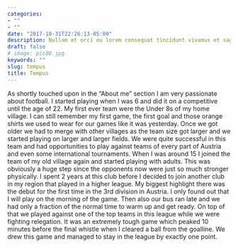 ```yaml
---
categories:
- ""
- ""
date: "2017-10-31T22:26:13-05:00"
description: Nullam et orci eu lorem consequat tincidunt vivamus et sagittis magna sed nunc rhoncus condimentum sem. In efficitur ligula tate urna. Maecenas massa sed magna lacinia magna pellentesque lorem ipsum dolor. Nullam et orci eu lorem consequat tincidunt. Vivamus et sagittis tempus.
draft: false
# image: pic08.jpg
keywords: ""
slug: tempus
title: Tempus
---
```

As shortly touched upon in the “About me” section I am very passionate about football. I started playing when I was 6 and did it on a competitive until the age of 22. My first ever team were the Under 8s of my home village. I can still remember my first game, the first goal and those orange shirts we used to wear for our games like it was yesterday.
Once we got older we had to merge with other villages as the team size got larger and we started playing on larger and larger fields. We were quite successful in this team and had opportunities to play against teams of every part of Austria and even some international tournaments.
When I was around 15 I joined the team of my old village again and started playing with adults. This was obviously a huge step since the opponents now were just so much stronger physically. I spent 2 years at this club before I decided to join another club in my region that played in a higher league. My biggest highlight there was the debut for the first time in the 3rd division in Austria. I only found out that I will play on the morning of the game. Then also our bus ran late and we had only a fraction of the normal time to warm up and get ready. On top of that we played against one of the top teams in this league while we were fighting relegation. It was an extremely tough game which peaked 10 minutes before the final whistle when I cleared a ball from the goalline. We drew this game and managed to stay in the league by exactly one point.
